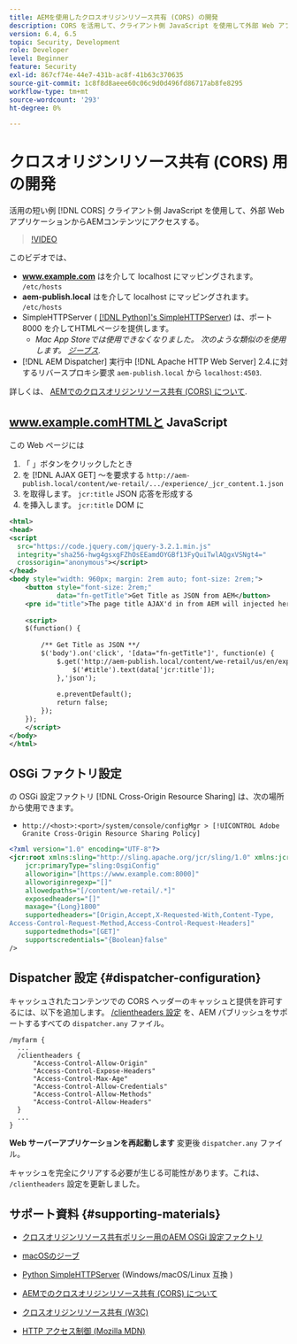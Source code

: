 ```yaml
---
title: AEMを使用したクロスオリジンリソース共有 (CORS) の開発
description: CORS を活用して、クライアント側 JavaScript を使用して外部 Web アプリケーションからAEMコンテンツにアクセスする短い例です。
version: 6.4, 6.5
topic: Security, Development
role: Developer
level: Beginner
feature: Security
exl-id: 867cf74e-44e7-431b-ac8f-41b63c370635
source-git-commit: 1c8f8d8aeee60c06c9d0d496fd86717ab8fe8295
workflow-type: tm+mt
source-wordcount: '293'
ht-degree: 0%

---
```


# クロスオリジンリソース共有 (CORS) 用の開発

活用の短い例 [!DNL CORS] クライアント側 JavaScript を使用して、外部 Web アプリケーションからAEMコンテンツにアクセスする。

>[!VIDEO](https://video.tv.adobe.com/v/18837/?quality=12&learn=on)

このビデオでは、

* **www.example.com** はを介して localhost にマッピングされます。 `/etc/hosts`
* **aem-publish.local** はを介して localhost にマッピングされます。 `/etc/hosts`
* SimpleHTTPServer ( [[!DNL Python]&#39;s SimpleHTTPServer](https://docs.python.org/2/library/simplehttpserver.html)) は、ポート 8000 を介してHTMLページを提供します。
   * _Mac App Storeでは使用できなくなりました。 次のような類似のを使用します。 [ジーブス](https://apps.apple.com/us/app/jeeves-local-http-server/id980824182?mt=12)._
* [!DNL AEM Dispatcher] 実行中 [!DNL Apache HTTP Web Server] 2.4.に対するリバースプロキシ要求 `aem-publish.local` から `localhost:4503`.

詳しくは、 [AEMでのクロスオリジンリソース共有 (CORS) について](./understand-cross-origin-resource-sharing.md).

## www.example.comHTMLと JavaScript

この Web ページには

1. 「 」ボタンをクリックしたとき
1. を [!DNL AJAX GET] ～を要求する `http://aem-publish.local/content/we-retail/.../experience/_jcr_content.1.json`
1. を取得します。 `jcr:title` JSON 応答を形成する
1. を挿入します。 `jcr:title` DOM に

```xml
<html>
<head>
<script
  src="https://code.jquery.com/jquery-3.2.1.min.js"
  integrity="sha256-hwg4gsxgFZhOsEEamdOYGBf13FyQuiTwlAQgxVSNgt4="
  crossorigin="anonymous"></script>   
</head>
<body style="width: 960px; margin: 2rem auto; font-size: 2rem;">
    <button style="font-size: 2rem;"
            data="fn-getTitle">Get Title as JSON from AEM</button>
    <pre id="title">The page title AJAX'd in from AEM will injected here</pre>
    
    <script>
    $(function() { 
        
        /** Get Title as JSON **/
        $('body').on('click', '[data="fn-getTitle"]', function(e) { 
            $.get('http://aem-publish.local/content/we-retail/us/en/experience/_jcr_content.1.json', function(data) {
                $('#title').text(data['jcr:title']);
            },'json');
            
            e.preventDefault();
            return false;
        });
    });
    </script>
</body>
</html>
```

## OSGi ファクトリ設定

の OSGi 設定ファクトリ [!DNL Cross-Origin Resource Sharing] は、次の場所から使用できます。

* `http://<host>:<port>/system/console/configMgr > [!UICONTROL Adobe Granite Cross-Origin Resource Sharing Policy]`

```xml
<?xml version="1.0" encoding="UTF-8"?>
<jcr:root xmlns:sling="http://sling.apache.org/jcr/sling/1.0" xmlns:jcr="http://www.jcp.org/jcr/1.0"
    jcr:primaryType="sling:OsgiConfig"
    alloworigin="[https://www.example.com:8000]"
    alloworiginregexp="[]"
    allowedpaths="[/content/we-retail/.*]"
    exposedheaders="[]"
    maxage="{Long}1800"
    supportedheaders="[Origin,Accept,X-Requested-With,Content-Type,
Access-Control-Request-Method,Access-Control-Request-Headers]"
    supportedmethods="[GET]"
    supportscredentials="{Boolean}false"
/>
```

## Dispatcher 設定 {#dispatcher-configuration}

キャッシュされたコンテンツでの CORS ヘッダーのキャッシュと提供を許可するには、以下を追加します。 [/clientheaders 設定](https://experienceleague.adobe.com/docs/experience-manager-dispatcher/using/configuring/dispatcher-configuration.html?lang=en#specifying-the-http-headers-to-pass-through-clientheaders) を、AEM パブリッシュをサポートするすべての `dispatcher.any` ファイル。

```
/myfarm { 
  ...
  /clientheaders {
      "Access-Control-Allow-Origin"
      "Access-Control-Expose-Headers"
      "Access-Control-Max-Age"
      "Access-Control-Allow-Credentials"
      "Access-Control-Allow-Methods"
      "Access-Control-Allow-Headers"
  }
  ...
}
```

**Web サーバーアプリケーションを再起動します** 変更後 `dispatcher.any` ファイル。

キャッシュを完全にクリアする必要が生じる可能性があります。これは、 `/clientheaders` 設定を更新しました。

## サポート資料 {#supporting-materials}

* [クロスオリジンリソース共有ポリシー用のAEM OSGi 設定ファクトリ](http://localhost:4502/system/console/configMgr/com.adobe.granite.cors.impl.CORSPolicyImpl)
* [macOSのジーブ](https://apps.apple.com/us/app/jeeves-local-http-server/id980824182?mt=12)
* [Python SimpleHTTPServer](https://docs.python.org/2/library/simplehttpserver.html) (Windows/macOS/Linux 互換 )

* [AEMでのクロスオリジンリソース共有 (CORS) について](./understand-cross-origin-resource-sharing.md)
* [クロスオリジンリソース共有 (W3C)](https://www.w3.org/TR/cors/)
* [HTTP アクセス制御 (Mozilla MDN)](https://developer.mozilla.org/en-US/docs/Web/HTTP/Access_control_CORS)
